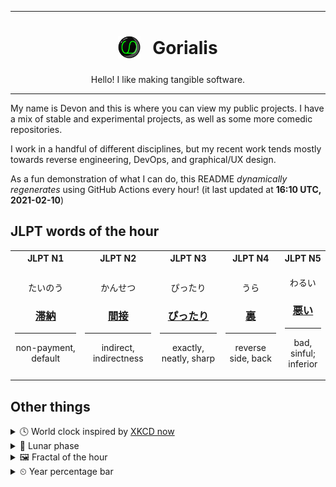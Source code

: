 ***

<h1 align="center">
<sub>
    <img src="readme/resources/avatar.png" height="36">
</sub>
&nbsp;
Gorialis
</h1>
<p align="center">
Hello! I like making tangible software.
</p>

***

My name is Devon and this is where you can view my public projects. I have a mix of stable and experimental projects, as well as some more comedic repositories.

I work in a handful of different disciplines, but my recent work tends mostly towards reverse engineering, DevOps, and graphical/UX design.

As a fun demonstration of what I can do, this README *dynamically regenerates* using GitHub Actions every hour! (it last updated at **16:10 UTC, 2021-02-10**)

<h2>JLPT words of the hour</h2>
<table>
    <tr>
        <th>JLPT N1</th>
        <th>JLPT N2</th>
        <th>JLPT N3</th>
        <th>JLPT N4</th>
        <th>JLPT N5</th>
    </tr>
    <tr>
        <td>
            <p align="center">たいのう</p>
            <h3 align="center"><b><a href="https://jisho.org/search/%E6%BB%9E%E7%B4%8D">滞納</a></b></h3>
            <hr>
            <p align="center">non-payment,<wbr> default</p>
        </td>
        <td>
            <p align="center">かんせつ</p>
            <h3 align="center"><b><a href="https://jisho.org/search/%E9%96%93%E6%8E%A5">間接</a></b></h3>
            <hr>
            <p align="center">indirect,<wbr> indirectness</p>
        </td>
        <td>
            <p align="center">ぴったり</p>
            <h3 align="center"><b><a href="https://jisho.org/search/%E3%81%B4%E3%81%A3%E3%81%9F%E3%82%8A">ぴったり</a></b></h3>
            <hr>
            <p align="center">exactly,<wbr> neatly,<wbr> sharp</p>
        </td>
        <td>
            <p align="center">うら</p>
            <h3 align="center"><b><a href="https://jisho.org/search/%E8%A3%8F">裏</a></b></h3>
            <hr>
            <p align="center">reverse side,<wbr> back</p>
        </td>
        <td>
            <p align="center">わるい</p>
            <h3 align="center"><b><a href="https://jisho.org/search/%E6%82%AA%E3%81%84">悪い</a></b></h3>
            <hr>
            <p align="center">bad,<wbr> sinful;<br> inferior</p>
        </td>
    </tr>
</table>

<h2>Other things</h2>
<details>
<summary>🕓  World clock inspired by <a href="https://xkcd.com/now">XKCD now</a></summary>

> <img src="generated/now.png" width="512">

</details>
<details>
<summary>🌙 Lunar phase</summary>

The moon is approximately 98.43% through its phase ().

</details>
<details>
<summary>&#x1f5bc; Fractal of the hour</summary>

> <img src="generated/fractal.png" width="512">

</details>
<details>
<summary>&#x23f2; Year percentage bar</summary>
<pre><code>2021 [██▁▁▁▁▁▁▁▁▁▁▁▁▁▁▁▁▁▁] 11.14%</code></pre>
</details>
